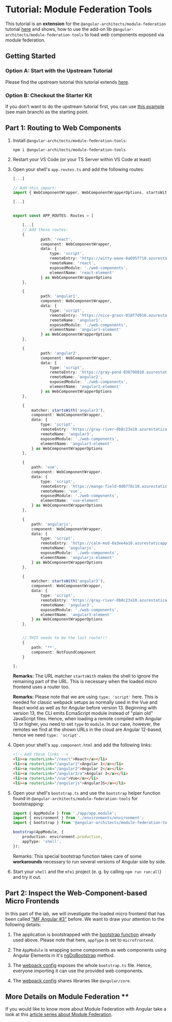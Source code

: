 # Tutorial: Module Federation Tools

This tutorial is an **extension** for the `@angular-architects/module-federation` tutorial [here](https://github.com/angular-architects/module-federation-plugin/blob/main/libs/mf/tutorial/tutorial.md) and shows, how to use the add-on lib `@angular-architects/module-federation-tools` to load web components exposed via module federation.

## Getting Started

### Option A: Start with the Upstream Tutorial

Please find the upstream tutorial this tutorial extends [here](https://github.com/angular-architects/module-federation-plugin/blob/main/libs/mf/tutorial/tutorial.md).

### Option B: Checkout the Starter Kit

If you don't want to do the upstream tutorial first, you can use [this example](https://github.com/manfredsteyer/module-federation-plugin-example) (see main branch) as the starting point.

## Part 1: Routing to Web Components

1. Install `@angular-architects/module-federation-tools`:

   ```
   npm i @angular-architects/module-federation-tools
   ```

2. Restart your VS Code (or your TS Server within VS Code at least)

3. Open your shell's `app.routes.ts` and add the following routes:

    ```typescript
    [...]

    // Add this import:
    import { WebComponentWrapper, WebComponentWrapperOptions, startsWith } from '@angular-architects/module-federation-tools';
    
    [...]


    export const APP_ROUTES: Routes = [

        [...]
        // Add these routes:
        {
                path: 'react',
                component: WebComponentWrapper,
                data: {
                    type: 'script',
                    remoteEntry: 'https://witty-wave-0a695f710.azurestaticapps.net/remoteEntry.js',
                    remoteName: 'react',
                    exposedModule: './web-components',
                    elementName: 'react-element'
                } as WebComponentWrapperOptions
        },

        {
                path: 'angular1',
                component: WebComponentWrapper,
                data: {
                    type: 'script',
                    remoteEntry: 'https://nice-grass-018f7d910.azurestaticapps.net/remoteEntry.js',
                    remoteName: 'angular1',
                    exposedModule: './web-components',
                    elementName: 'angular1-element'
                } as WebComponentWrapperOptions
        },

        {
                path: 'angular2',
                component: WebComponentWrapper,
                data: {
                    type: 'script',
                    remoteEntry: 'https://gray-pond-030798810.azurestaticapps.net//remoteEntry.js',
                    remoteName: 'angular2',
                    exposedModule: './web-components',
                    elementName: 'angular2-element'
                } as WebComponentWrapperOptions
        },

        {
            matcher: startsWith('angular3'),
            component: WebComponentWrapper,
            data: {
                type: 'script',
                remoteEntry: 'https://gray-river-0b8c23a10.azurestaticapps.net/remoteEntry.js',
                remoteName: 'angular3',
                exposedModule: './web-components',
                elementName: 'angular3-element'
            } as WebComponentWrapperOptions
        },

        {
            path: 'vue',
            component: WebComponentWrapper,
            data: {
                type: 'script',
                remoteEntry: 'https://mango-field-0d0778c10.azurestaticapps.net/remoteEntry.js',
                remoteName: 'vue',
                exposedModule: './web-components',
                elementName: 'vue-element'
            } as WebComponentWrapperOptions
        },

        {
            path: 'angularjs',
            component: WebComponentWrapper,
            data: {
                type: 'script',
                remoteEntry: 'https://calm-mud-0a3ee4a10.azurestaticapps.net/remoteEntry.js',
                remoteName: 'angularjs',
                exposedModule: './web-components',
                elementName: 'angularjs-element'
            } as WebComponentWrapperOptions
        },

        {
            matcher: startsWith('angular3'),
            component: WebComponentWrapper,
            data: {
                type: 'script',
                remoteEntry: 'https://gray-river-0b8c23a10.azurestaticapps.net/remoteEntry.js',
                remoteName: 'angular3',
                exposedModule: './web-components',
                elementName: 'angular3-element'
            } as WebComponentWrapperOptions
        },


        // THIS needs to be the last route!!!
        {
            path: '**',
            component: NotFoundComponent
        }

    ];
    ```

   **Remarks:** The URL matcher ``startsWith`` makes the shell to ignore the remaining part of the URL. This is necessary when the loaded micro frontend uses a router too.

   **Remarks:** Please note that we are using `type: 'script'` here. This is needed for classic webpack setups as normally used in the Vue and React world as well as for Angular before version 13. Beginning with version 13, the CLI emits EcmaScript module instead of "plain old" JavaScript files. Hence, when loading a remote compiled with Angular 13 or higher, you need to set `type` to `module`. In our case, however, the remotes we find at the shown URLs in the cloud are Angular 12-based, hence we need `type: 'script'`.

4. Open your shell's `app.component.html` and add the following links:

   ```html
   <!-- Add these links -->
   <li><a routerLink="/react">React</a></li>
   <li><a routerLink="/angular1">Angular 1</a></li>
   <li><a routerLink="/angular2">Angular 2</a></li>
   <li><a routerLink="/angular3/a">Angular 3</a></li>
   <li><a routerLink="/vue">Vue</a></li>
   <li><a routerLink="/angularjs">AngularJS</a></li>
   ```

5. Open your shell's `bootstrap.ts` and use the `bootstrap` helper function found in `@angular-architects/module-federation-tools` for bootstrapping:

    ```typescript
    import { AppModule } from './app/app.module';
    import { environment } from './environments/environment';
    import { bootstrap } from '@angular-architects/module-federation-tools';

    bootstrap(AppModule, {
        production: environment.production,
        appType: 'shell',
    });
    ```

    Remarks: This special bootstrap function takes care of some **workarounds** necessary to run several versions of Angular side by side.

6. Start your ``shell`` and the ``mfe1`` project (e. g. by calling `npm run run:all`) and try it out.

## Part 2: Inspect the Web-Component-based Micro Frontends

In this part of the lab, we will investigate the loaded micro frontend that has been called ["MF Angular #3"](https://github.com/manfredsteyer/angular3-app) before. We want to draw your attention to the following details:

1. The application is bootstrapped with the [bootstrap function](https://github.com/manfredsteyer/angular3-app/blob/main/src/bootstrap.ts) already used above. Please note that here, `appType` is set to `microfrontend`.

2. The `AppModule` is wrapping some components as web components using Angular Elements in it's [ngDoBootstrap](https://github.com/manfredsteyer/angular3-app/blob/main/src/app/app.module.ts) method.

3. The [webpack config](https://github.com/manfredsteyer/angular3-app/blob/main/webpack.config.js) exposes the whole `bootstrap.ts` file. Hence, everyone importing it can use the provided web components.

4. The [webpack config](https://github.com/manfredsteyer/angular3-app/blob/main/webpack.config.js) shares libraries like `@angular/core`.

## More Details on Module Federation \*\*

If you would like to know more about Module Federation with Angular take a look at this [article series about Module Federation](https://www.angulararchitects.io/aktuelles/the-microfrontend-revolution-part-2-module-federation-with-angular/).
